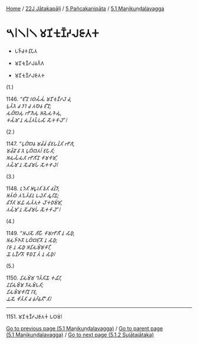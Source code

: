 
[Home](/) / [22J Jātakapāḷi](../../../22J.md) / [5 Pañcakanipāta](../../5.md) / [5.1 Maṇikuṇḍalavagga](../5.1.md)

# 𑁫𑁇𑁧𑁇𑁧 𑀫𑀡𑀺𑀓𑀼𑀡𑁆𑀟𑀮𑀚𑀸𑀢𑀓

* 𑀧𑀜𑁆𑀘𑀓𑀦𑀺𑀧𑀸𑀢

* 𑀫𑀡𑀺𑀓𑀼𑀡𑁆𑀟𑀮𑀯𑀕𑁆𑀕

* 𑀫𑀡𑀺𑀓𑀼𑀡𑁆𑀟𑀮𑀚𑀸𑀢𑀓

(1.)

1146\. _“𑀚𑀻𑀦𑁄 𑀭𑀣𑀲𑁆𑀲𑀁 𑀫𑀡𑀺𑀓𑀼𑀡𑁆𑀟𑀮𑁂 𑀘,_  
_𑀧𑀼𑀢𑁆𑀢𑁂 𑀘 𑀤𑀸𑀭𑁂 𑀘 𑀢𑀣𑁂𑀯 𑀚𑀻𑀦𑁄;_  
_𑀲𑀩𑁆𑀩𑁂𑀲𑀼 𑀪𑁄𑀕𑁂𑀲𑀼 𑀅𑀲𑁂𑀲𑀓𑁂𑀲𑀼,_  
_𑀓𑀲𑁆𑀫𑀸 𑀦 𑀲𑀦𑁆𑀢𑀧𑁆𑀧𑀲𑀺 𑀲𑁄𑀓𑀓𑀸𑀮𑁂”𑁇_  


(2.)

1147\. _“𑀧𑀼𑀩𑁆𑀩𑁂𑀯 𑀫𑀘𑁆𑀘𑀁 𑀯𑀺𑀚𑀳𑀦𑁆𑀢𑀺 𑀪𑁄𑀕𑀸,_  
_𑀫𑀘𑁆𑀘𑁄 𑀯𑀸 𑀢𑁂 𑀧𑀼𑀩𑁆𑀩𑀢𑀭𑀁 𑀚𑀳𑀸𑀢𑀺;_  
_𑀅𑀲𑀲𑁆𑀲𑀢𑀸 𑀪𑁄𑀕𑀺𑀦𑁄 𑀓𑀸𑀫𑀓𑀸𑀫𑀺,_  
_𑀢𑀲𑁆𑀫𑀸 𑀦 𑀲𑁄𑀘𑀸𑀫𑀳𑀁 𑀲𑁄𑀓𑀓𑀸𑀮𑁂𑁇_  


(3.)

1148\. _𑀉𑀤𑁂𑀢𑀺 𑀆𑀧𑀽𑀭𑀢𑀺 𑀯𑁂𑀢𑀺 𑀘𑀦𑁆𑀤𑁄,_  
_𑀅𑀢𑁆𑀣𑀁 𑀢𑀧𑁂𑀢𑁆𑀯𑀸𑀦 𑀧𑀮𑁂𑀢𑀺 𑀲𑀽𑀭𑀺𑀬𑁄;_  
_𑀯𑀺𑀤𑀺𑀢𑀸 𑀫𑀬𑀸 𑀲𑀢𑁆𑀢𑀼𑀓 𑀮𑁄𑀓𑀥𑀫𑁆𑀫𑀸,_  
_𑀢𑀲𑁆𑀫𑀸 𑀦 𑀲𑁄𑀘𑀸𑀫𑀳𑀁 𑀲𑁄𑀓𑀓𑀸𑀮𑁂”𑁇_  


(4.)

1149\. _“𑀅𑀮𑀲𑁄 𑀕𑀺𑀳𑀻 𑀓𑀸𑀫𑀪𑁄𑀕𑀻 𑀦 𑀲𑀸𑀥𑀼,_  
_𑀅𑀲𑀜𑁆𑀜𑀢𑁄 𑀧𑀩𑁆𑀩𑀚𑀺𑀢𑁄 𑀦 𑀲𑀸𑀥𑀼;_  
_𑀭𑀸𑀚𑀸 𑀦 𑀲𑀸𑀥𑀼 𑀅𑀦𑀺𑀲𑀫𑁆𑀫𑀓𑀸𑀭𑀻,_  
_𑀬𑁄 𑀧𑀡𑁆𑀟𑀺𑀢𑁄 𑀓𑁄𑀥𑀦𑁄 𑀢𑀁 𑀦 𑀲𑀸𑀥𑀼𑁇_  


(5.)

1150\. _𑀦𑀺𑀲𑀫𑁆𑀫 𑀔𑀢𑁆𑀢𑀺𑀬𑁄 𑀓𑀬𑀺𑀭𑀸,_  
_𑀦𑀸𑀦𑀺𑀲𑀫𑁆𑀫 𑀤𑀺𑀲𑀫𑁆𑀧𑀢𑀺;_  
_𑀦𑀺𑀲𑀫𑁆𑀫𑀓𑀸𑀭𑀺𑀦𑁄 𑀭𑀸𑀚,_  
_𑀬𑀲𑁄 𑀓𑀺𑀢𑁆𑀢𑀺 𑀘 𑀯𑀟𑁆𑀠𑀢𑀻”𑀢𑀺𑁇_  


---

1151\. 𑀫𑀡𑀺𑀓𑀼𑀡𑁆𑀟𑀮𑀚𑀸𑀢𑀓𑀁 𑀧𑀞𑀫𑀁𑁇



[Go to previous page (5.1 Maṇikuṇḍalavagga)](../5.1.md) / [Go to parent page (5.1 Maṇikuṇḍalavagga)](../5.1.md) / [Go to next page (5.1.2 Sujātajātaka)](5.1.2.md)


